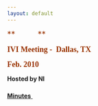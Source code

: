 ```yaml
---
layout: default
---
```

<div id="rightCol0">

<span style="font-size:14.0pt;color:#993300"> **          ** </span>

**<span style="font-size:13.5pt;font-family:&quot;Verdana&quot;,&quot;sans-serif&quot;;color:#993300">
IVI Meeting -  Dallas, TX </span>**

<div class="style2">

<div data-align="center">

**<span style="font-size:13.5pt;font-family:&quot;Verdana&quot;,&quot;sans-serif&quot;;mso-fareast-font-family:
Calibri;mso-fareast-theme-font:minor-latin;mso-bidi-font-family:&quot;Times New Roman&quot;;
color:#993300;mso-ansi-language:EN-US;mso-fareast-language:EN-US;mso-bidi-language:
AR-SA">Feb. 2010</span>**<span style="font-size:12.0pt;
font-family:&quot;Times New Roman&quot;,&quot;serif&quot;;mso-fareast-font-family:Calibri;
mso-fareast-theme-font:minor-latin;mso-ansi-language:EN-US;mso-fareast-language:
EN-US;mso-bidi-language:AR-SA">  
  
**Hosted by NI**</span>

</div>

</div>

###   

**[Minutes](2010FebMeetingSummary%20Final.pdf)**[ ](2010FebMeetingSummary%20Final.pdf)

 

 

<span style="font-size:10.0pt;font-family:&quot;Arial&quot;,&quot;sans-serif&quot;">  
  
</span>

 

 

</div>
